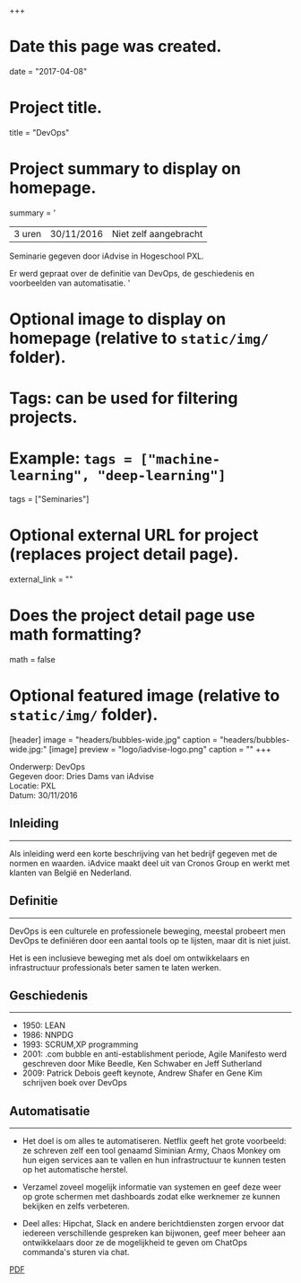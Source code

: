+++
# Date this page was created.
date = "2017-04-08"

# Project title.
title = "DevOps"

# Project summary to display on homepage.
summary = '

|            |                    | |
| -----| ----------- | ------------------------------ |
| 3 uren  | 30/11/2016  | Niet zelf aangebracht          |

Seminarie gegeven door iAdvise in Hogeschool PXL. 

Er werd gepraat over de definitie van DevOps, de geschiedenis en voorbeelden van automatisatie.
'

# Optional image to display on homepage (relative to `static/img/` folder).


# Tags: can be used for filtering projects.
# Example: `tags = ["machine-learning", "deep-learning"]`
tags = ["Seminaries"]


# Optional external URL for project (replaces project detail page).
external_link = ""

# Does the project detail page use math formatting?
math = false

# Optional featured image (relative to `static/img/` folder).
[header]
image = "headers/bubbles-wide.jpg"
caption = "headers/bubbles-wide.jpg:"
[image]
preview = "logo/iadvise-logo.png"
caption = ""
+++

Onderwerp: DevOps  
Gegeven door: Dries Dams van iAdvise  
Locatie: PXL  
Datum: 30/11/2016  

## **Inleiding**
---
Als inleiding werd een korte beschrijving van het bedrijf gegeven met de normen en waarden. iAdvice maakt deel uit van Cronos Group en werkt met klanten van België en Nederland.

## **Definitie**
---
DevOps is een culturele en professionele beweging, meestal probeert men DevOps te definiëren door een aantal tools op te lijsten, maar dit is niet juist.

Het is een inclusieve beweging met als doel om ontwikkelaars en infrastructuur professionals beter samen te laten werken.

## **Geschiedenis**
---
- 1950: LEAN
- 1986: NNPDG
- 1993: SCRUM,XP programming
- 2001: .com bubble en anti-establishment periode, Agile Manifesto werd geschreven door Mike Beedle, Ken Schwaber en Jeff Sutherland
- 2009: Patrick Debois geeft keynote, Andrew Shafer en Gene Kim schrijven boek over DevOps

## **Automatisatie**
---
- Het doel is om alles te automatiseren.
Netflix geeft het grote voorbeeld: ze schreven zelf een tool genaamd Siminian Army, Chaos Monkey om hun eigen services aan te vallen en hun infrastructuur te kunnen testen op het automatische herstel.

- Verzamel zoveel mogelijk informatie van systemen en geef deze weer op grote schermen met dashboards zodat elke werknemer ze kunnen bekijken en zelfs verbeteren.
- Deel alles: Hipchat, Slack en andere berichtdiensten zorgen ervoor dat iedereen verschillende gespreken kan bijwonen, geef meer beheer aan ontwikkelaars door ze de mogelijkheid te geven om ChatOps commanda's sturen via chat.

[PDF](/pdf/DevOps-PXL.pdf)
